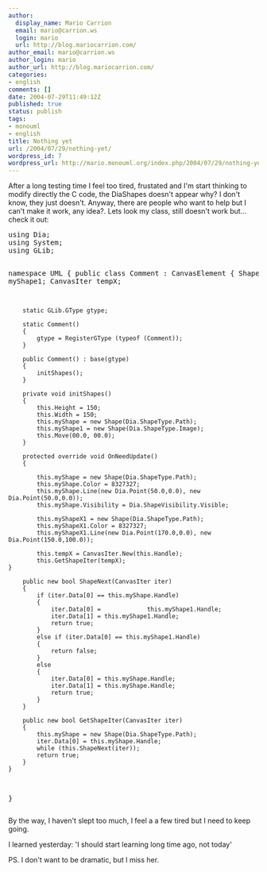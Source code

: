 ```yaml
---
author:
  display_name: Mario Carrion
  email: mario@carrion.ws
  login: mario
  url: http://blog.mariocarrion.com/
author_email: mario@carrion.ws
author_login: mario
author_url: http://blog.mariocarrion.com/
categories:
- english
comments: []
date: 2004-07-29T11:49:12Z
published: true
status: publish
tags:
- monouml
- english
title: Nothing yet
url: /2004/07/29/nothing-yet/
wordpress_id: 7
wordpress_url: http://mario.monouml.org/index.php/2004/07/29/nothing-yet/
---
```


<div style="clear:both;"></div>
<p>After a long testing time I feel too tired, frustated and I'm start thinking to modify directly the C code, the DiaShapes doesn't appear why? I don't know, they just doesn't. Anyway, there are people who want to help but I can't make it work, any idea?. Lets look my class, still doesn't work but... check it out:</p>
<pre clang="csharp">
using Dia;
using System;
using GLib;
	
namespace UML
{
    public class Comment :  CanvasElement
    {
        Shape myShape, myShape1;
        CanvasIter tempX;
	
        static GLib.GType gtype;
	
        static Comment()
        {
            gtype = RegisterGType (typeof (Comment));
        }
	
        public Comment() : base(gtype)
        {
            initShapes();
        }
	
        private void initShapes()
        {
            this.Height = 150;
            this.Width = 150;
            this.myShape = new Shape(Dia.ShapeType.Path);
            this.myShape1 = new Shape(Dia.ShapeType.Image);
            this.Move(00.0, 00.0);
        }
	
        protected override void OnNeedUpdate()
        {
	
            this.myShape = new Shape(Dia.ShapeType.Path);
            this.myShape.Color = 8327327;
            this.myShape.Line(new Dia.Point(50.0,0.0), new         Dia.Point(50.0,0.0));
            this.myShape.Visibility = Dia.ShapeVisibility.Visible;
	
            this.myShapeX1 = new Shape(Dia.ShapeType.Path);
            this.myShapeX1.Color = 8327327;
            this.myShapeX1.Line(new Dia.Point(170.0,0.0), new Dia.Point(150.0,100.0));
	
            this.tempX = CanvasIter.New(this.Handle);
            this.GetShapeIter(tempX);
    }
	
        public new bool ShapeNext(CanvasIter iter)
        {
            if (iter.Data[0] == this.myShape.Handle)
            {
                iter.Data[0] =             this.myShape1.Handle;
                iter.Data[1] = this.myShape1.Handle;
                return true;
            }
            else if (iter.Data[0] == this.myShape1.Handle)
            {
                return false;
            }
            else
            {
                iter.Data[0] = this.myShape.Handle;
                iter.Data[1] = this.myShape.Handle;
                return true;
            }
        }
	
        public new bool GetShapeIter(CanvasIter iter)
        {
            this.myShape = new Shape(Dia.ShapeType.Path);
            iter.Data[0] = this.myShape.Handle;
            while (this.ShapeNext(iter));
            return true;
        }
    }
}
</pre>
<p>By the way, I haven't slept too much, I feel a a few tired but I need to keep going.</p>
<p>I learned yesterday: 'I should start learning long time ago, not today'</p>
<p>PS. I don't want to be dramatic, but I miss her.
<div style="clear:both; padding-bottom: 0.25em;"></div>
